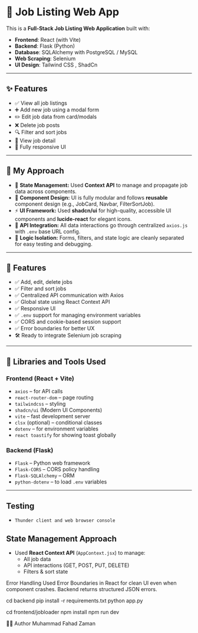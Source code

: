 # 🧾 Job Listing Web App

This is a **Full-Stack Job Listing Web Application** built with:

- **Frontend**: React (with Vite)
- **Backend**: Flask (Python)
- **Database**: SQLAlchemy with PostgreSQL / MySQL
- **Web Scraping**: Selenium 
- **UI Design**: Tailwind CSS , ShadCn

---

## ✨ Features

- ✅ View all job listings
- ➕ Add new job using a modal form
- ✏️ Edit job data from card/modals
- ❌ Delete job posts
- 🔍 Filter and sort jobs
- 🔗 View job detail
- 📱 Fully responsive UI

---

## 🧠 My Approach

- 🔄 **State Management:** Used **Context API** to manage and propagate job data across components.
- 🧱 **Component Design:** UI is fully modular and follows **reusable** component design (e.g., JobCard, Navbar, FilterSortJob).
- ⚡ **UI Framework:** Used **shadcn/ui** for high-quality, accessible UI components and **lucide-react** for elegant icons.
- 🔌 **API Integration:** All data interactions go through centralized `axios.js` with `.env` base URL config.
- 🧠 **Logic Isolation:** Forms, filters, and state logic are cleanly separated for easy testing and debugging.

---

## 🔧 Features

- ✅ Add, edit, delete jobs
- ✅ Filter and sort jobs
- ✅ Centralized API communication with Axios
- ✅ Global state using React Context API
- ✅ Responsive UI
- ✅ `.env` support for managing environment variables
- ✅ CORS and cookie-based session support
- ✅ Error boundaries for better UX
- 🛠️ Ready to integrate Selenium job scraping 

---

## 🔗 Libraries and Tools Used

### Frontend (React + Vite)

- `axios` – for API calls
- `react-router-dom` – page routing
- `tailwindcss` – styling
- `shadcn/ui` (Modern UI Components)
- `vite` – fast development server
- `clsx` (optional) – conditional classes
- `dotenv` – for environment variables
- `react toastify` for showing toast globally

### Backend (Flask)

- `Flask` – Python web framework
- `Flask-CORS` – CORS policy handling
- `Flask-SQLAlchemy` – ORM
- `python-dotenv` – to load `.env` variables

---
## Testing
- `Thunder client and web browser console`

## State Management Approach

- Used **React Context API** (`AppContext.jsx`) to manage:
  - All job data
  - API interactions (GET, POST, PUT, DELETE)
  - Filters & sort state



Error Handling
Used Error Boundaries in React for clean UI even when component crashes.
Backend returns structured JSON errors.

cd backend
pip install -r requirements.txt
python app.py

cd frontend/jobloader
npm install
npm run dev

🧑‍💻 Author
Muhammad Fahad Zaman
